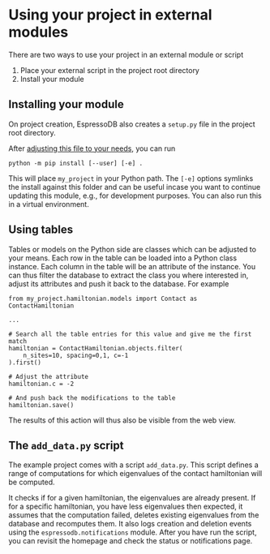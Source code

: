 # Using your project in external modules

There are two ways to use your project in an external module or script

1. Place your external script in the project root directory
2. Install your module

## Installing your module

On project creation, EspressoDB also creates a `setup.py` file in the project root directory.

After [adjusting this file to your needs](https://docs.python.org/3.7/distutils/setupscript.html), you can run
```
python -m pip install [--user] [-e] .
```
This will place `my_project` in your Python path.
The `[-e]` options symlinks the install against this folder and can be useful incase you want to continue updating this module, e.g., for development purposes.
You can also run this in a virtual environment.

## Using tables

Tables or models on the Python side are classes which can be adjusted to your means.
Each row in the table can be loaded into a Python class instance.
Each column in the table will be an attribute of the instance.
You can thus filter the database to extract the class you where interested in, adjust its attributes and push it back to the database.
For example
```
from my_project.hamiltonian.models import Contact as ContactHamiltonian

...

# Search all the table entries for this value and give me the first match
hamiltonian = ContactHamiltonian.objects.filter(
    n_sites=10, spacing=0,1, c=-1
).first()

# Adjust the attribute
hamiltonian.c = -2

# And push back the modifications to the table
hamiltonian.save()
```
The results of this action will thus also be visible from the web view.

## The `add_data.py` script

The example project comes with a script `add_data.py`.
This script defines a range of computations for which eigenvalues of the contact hamiltonian will be computed.

It checks if for a given hamiltonian, the eigenvalues are already present.
If for a specific hamiltonian, you have less eigenvalues then expected, it assumes that the computation failed,
deletes existing eigenvalues from the database and recomputes them.
It also logs creation and deletion events using the `espressodb.notifications` module.
After you have run the script, you can revisit the homepage and check the status or notifications page.
